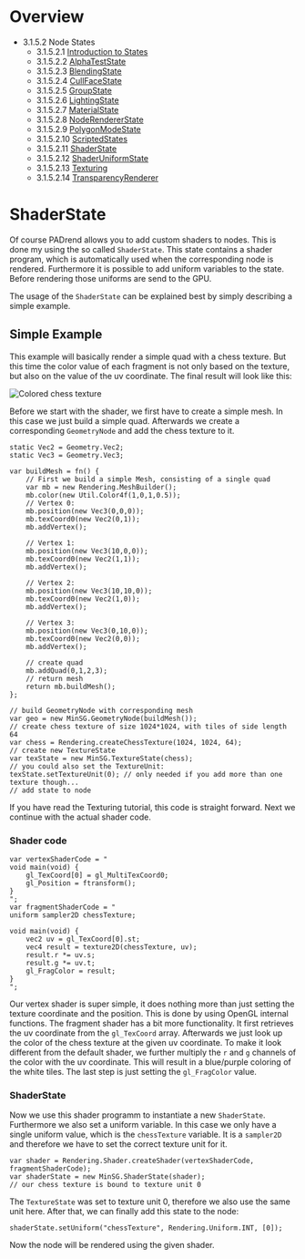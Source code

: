 <!------------------------------------------------------------------------------------------------
This work is licensed under the Creative Commons Attribution-ShareAlike 4.0 International License.
 To view a copy of this license, visit http://creativecommons.org/licenses/by-sa/4.0/.
 Author: Henrik Heine (hheine@mail.uni-paderborn.de)
 PADrend Version 1.0.0
------------------------------------------------------------------------------------------------->
<!---BEGINN_INDEXSECTION--->
<!---Automaticly generated section. Do not edit!!!--->
# Overview
* 3.1.5.2 Node States
    * 3.1.5.2.1 [Introduction to States](../../../../../3_Development_Guide/1_EScript/5_MinSG/2_Node_States/1_Introduction_to_States.md)
    * 3.1.5.2.2 [AlphaTestState](../../../../../3_Development_Guide/1_EScript/5_MinSG/2_Node_States/2_Alpha_Test_State/AlphaTestState.md)
    * 3.1.5.2.3 [BlendingState](../../../../../3_Development_Guide/1_EScript/5_MinSG/2_Node_States/3_Blending_State/BlendingState.md)
    * 3.1.5.2.4 [CullFaceState](../../../../../3_Development_Guide/1_EScript/5_MinSG/2_Node_States/4_Cull_Face_State/CullFaceState.md)
    * 3.1.5.2.5 [GroupState](../../../../../3_Development_Guide/1_EScript/5_MinSG/2_Node_States/5_Group_State/GroupState.md)
    * 3.1.5.2.6 [LightingState](../../../../../3_Development_Guide/1_EScript/5_MinSG/2_Node_States/6_Lighting_State/LightingState.md)
    * 3.1.5.2.7 [MaterialState](../../../../../3_Development_Guide/1_EScript/5_MinSG/2_Node_States/7_Material_State/MaterialState.md)
    * 3.1.5.2.8 [NodeRendererState](../../../../../3_Development_Guide/1_EScript/5_MinSG/2_Node_States/8_Node_Renderer_State/NodeRendererState.md)
    * 3.1.5.2.9 [PolygonModeState](../../../../../3_Development_Guide/1_EScript/5_MinSG/2_Node_States/9_Polygon_Mode_State/PolygonModeState.md)
    * 3.1.5.2.10 [ScriptedStates](../../../../../3_Development_Guide/1_EScript/5_MinSG/2_Node_States/10_Scripted_State/ScriptedStates.md)
    * 3.1.5.2.11 [ShaderState](../../../../../3_Development_Guide/1_EScript/5_MinSG/2_Node_States/11_Shader_State/ShaderState.md)
    * 3.1.5.2.12 [ShaderUniformState](../../../../../3_Development_Guide/1_EScript/5_MinSG/2_Node_States/12_Shader_Uniform_State/ShaderUniformState.md)
    * 3.1.5.2.13 [Texturing](../../../../../3_Development_Guide/1_EScript/5_MinSG/2_Node_States/13_Texturing_State/Texturing.md)
    * 3.1.5.2.14 [TransparencyRenderer](../../../../../3_Development_Guide/1_EScript/5_MinSG/2_Node_States/14_TransparencyRenderer/TransparencyRenderer.md)
<!---END_INDEXSECTION--->

# ShaderState
Of course PADrend allows you to add custom shaders to nodes. This is done my using the so called `ShaderState`. This state contains a shader program, which is automatically used when the corresponding node is rendered. Furthermore it is possible to add uniform variables to the state. Before rendering those uniforms are send to the GPU.

The usage of the `ShaderState` can be explained best by simply describing a simple example.

## Simple Example
This example will basically render a simple quad with a chess texture. But this time the color value of each fragment is not only based on the texture, but also on the value of the uv coordinate.
The final result will look like this:

![Colored chess texture](ColoredChess.png)

Before we start with the shader, we first have to create a simple mesh. In this case we just build a simple quad. Afterwards we create a corresponding `GeometryNode` and add the chess texture to it.

<!---INCLUDE src=ShaderStateExample.escript, start=14, end=56--->
<!---BEGINN_CODESECTION--->
<!---Automaticly generated section. Do not edit!!!--->
    
    static Vec2 = Geometry.Vec2;
    static Vec3 = Geometry.Vec3;
    
    var buildMesh = fn() {
        // First we build a simple Mesh, consisting of a single quad
        var mb = new Rendering.MeshBuilder();
        mb.color(new Util.Color4f(1,0,1,0.5));
        // Vertex 0:
        mb.position(new Vec3(0,0,0));
        mb.texCoord0(new Vec2(0,1));
        mb.addVertex();
    
        // Vertex 1:
        mb.position(new Vec3(10,0,0));
        mb.texCoord0(new Vec2(1,1));
        mb.addVertex();
    
        // Vertex 2:
        mb.position(new Vec3(10,10,0));
        mb.texCoord0(new Vec2(1,0));
        mb.addVertex();
    
        // Vertex 3:
        mb.position(new Vec3(0,10,0));
        mb.texCoord0(new Vec2(0,0));
        mb.addVertex();
    
        // create quad
        mb.addQuad(0,1,2,3);
        // return mesh
        return mb.buildMesh();
    };
    
    // build GeometryNode with corresponding mesh
    var geo = new MinSG.GeometryNode(buildMesh());
    // create chess texture of size 1024*1024, with tiles of side length 64
    var chess = Rendering.createChessTexture(1024, 1024, 64);
    // create new TextureState
    var texState = new MinSG.TextureState(chess);
    // you could also set the TextureUnit:
    texState.setTextureUnit(0); // only needed if you add more than one texture though...
    // add state to node
<!---END_CODESECTION--->

If you have read the Texturing tutorial, this code is straight forward.
Next we continue with the actual shader code.

### Shader code

<!---INCLUDE src=ShaderStateExample.escript, start=58, end=75--->
<!---BEGINN_CODESECTION--->
<!---Automaticly generated section. Do not edit!!!--->
    
    var vertexShaderCode = "
    void main(void) {
        gl_TexCoord[0] = gl_MultiTexCoord0;
        gl_Position = ftransform();
    }
    ";
    var fragmentShaderCode = "
    uniform sampler2D chessTexture;
    
    void main(void) {
        vec2 uv = gl_TexCoord[0].st;
        vec4 result = texture2D(chessTexture, uv);
        result.r *= uv.s;
        result.g *= uv.t;
        gl_FragColor = result;
    }
    ";
<!---END_CODESECTION--->

Our vertex shader is super simple, it does nothing more than just setting the texture coordinate and the position. This is done by using OpenGL internal functions. The fragment shader has a bit more functionality. It first retrieves the uv coordinate from the `gl_TexCoord` array. Afterwards we just look up the color of the chess texture at the given uv coordinate. To make it look different from the default shader, we further multiply the `r` and `g` channels of the color with the uv coordinate. This will result in a blue/purple coloring of the white tiles. The last step is just setting the `gl_FragColor` value.

### ShaderState
Now we use this shader programm to instantiate a new `ShaderState`. Furthermore we also set a uniform variable. In this case we only have a single uniform value, which is the `chessTexture` variable. It is a `sampler2D` and therefore we have to set the correct texture unit for it.

<!---INCLUDE src=ShaderStateExample.escript, start=76, end=78--->
<!---BEGINN_CODESECTION--->
<!---Automaticly generated section. Do not edit!!!--->
    var shader = Rendering.Shader.createShader(vertexShaderCode, fragmentShaderCode);
    var shaderState = new MinSG.ShaderState(shader);
    // our chess texture is bound to texture unit 0
<!---END_CODESECTION--->

The `TextureState` was set to texture unit 0, therefore we also use the same unit here. After that, we can finally add this state to the node:

<!---INCLUDE src=ShaderStateExample.escript, start=79, end=79--->
<!---BEGINN_CODESECTION--->
<!---Automaticly generated section. Do not edit!!!--->
    shaderState.setUniform("chessTexture", Rendering.Uniform.INT, [0]);
<!---END_CODESECTION--->

Now the node will be rendered using the given shader.






